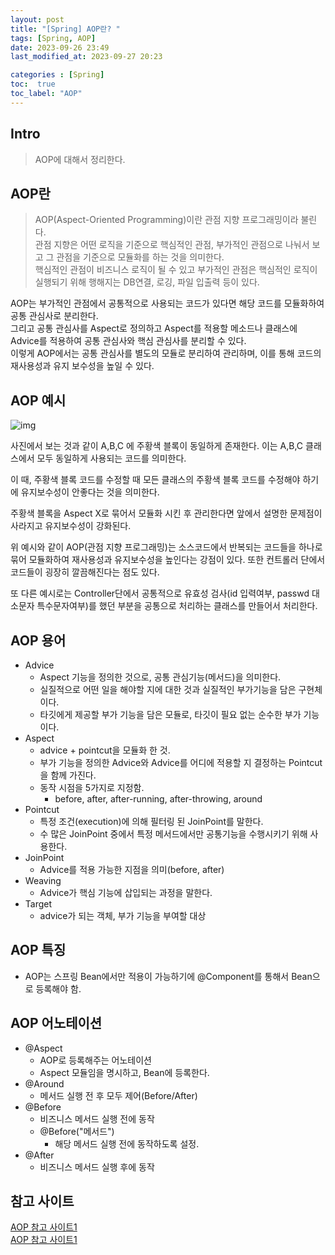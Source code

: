 ```yaml
---
layout: post
title: "[Spring] AOP란? "
tags: [Spring, AOP]
date: 2023-09-26 23:49
last_modified_at: 2023-09-27 20:23

categories : [Spring]
toc:  true
toc_label: "AOP"
---
```


## Intro
> AOP에 대해서 정리한다.

## AOP란
> AOP(Aspect-Oriented Programming)이란 관점 지향 프로그래밍이라 불린다. <br>
> 관점 지향은 어떤 로직을 기준으로 핵심적인 관점, 부가적인 관점으로 나눠서 보고 그 관점을 기준으로 모듈화를 하는 것을 의미한다. <br>
> 핵심적인 관점이 비즈니스 로직이 될 수 있고 부가적인 관점은 핵심적인 로직이 실행되기 위해 행해지는 DB연결, 로깅, 파일 입출력 등이 있다. <br> 


AOP는 부가적인 관점에서 공통적으로 사용되는 코드가 있다면 해당 코드를 모듈화하여 공통 관심사로 분리한다. <br>
그리고 공통 관심사를 Aspect로 정의하고 Aspect를 적용할 메소드나 클래스에 Advice를 적용하여 공통 관심사와 핵심 관심사를 분리할 수 있다. <br> 
이렇게 AOP에서는 공통 관심사를 별도의 모듈로 분리하여 관리하며, 이를 통해 코드의 재사용성과 유지 보수성을 높일 수 있다.<br>

## AOP 예시
![img](https://user-images.githubusercontent.com/112313165/270698323-a813fae7-0e68-4e5a-807d-3e09722b6314.png)<br>

사진에서 보는 것과 같이 A,B,C 에 주황색 블록이 동일하게 존재한다. 이는 A,B,C 클래스에서 모두 동일하게 사용되는 코드를 의미한다.<br>

이 때, 주황색 블록 코드를 수정할 때 모든 클래스의 주황색 블록 코드를 수정해야 하기에 유지보수성이 안좋다는 것을 의미한다.<br>

주황색 블록을 Aspect X로 묶어서 모듈화 시킨 후 관리한다면 앞에서 설명한 문제점이 사라지고 유지보수성이 강화된다.<br>

위 예시와 같이 AOP(관점 지향 프로그래밍)는 소스코드에서 반복되는 코드들을 하나로 묶어 모듈화하여 재사용성과 유지보수성을 높인다는 강점이 있다. 또한 컨트롤러 단에서 코드들이 굉장히 깔끔해진다는 점도 있다.<br>

또 다른 예시로는 Controller단에서 공통적으로 유효성 검사(id 입력여부, passwd 대소문자 특수문자여부)를 했던 부분을 공통으로 처리하는 클래스를 만들어서 처리한다.


## AOP 용어
- Advice
  - Aspect 기능을 정의한 것으로, 공통 관심기능(메서드)을 의미한다.
  - 실질적으로 어떤 일을 해야할 지에 대한 것과 실질적인 부가기능을 담은 구현체이다.
  - 타깃에게 제공할 부가 기능을 담은 모듈로, 타깃이 필요 없는 순수한 부가 기능이다.
- Aspect
  - advice + pointcut을 모듈화 한 것.
  - 부가 기능을 정의한 Advice와 Advice를 어디에 적용할 지 결정하는 Pointcut을 함께 가진다.
  - 동작 시점을 5가지로 지정함.
    - before, after, after-running, after-throwing, around
- Pointcut
  - 특정 조건(execution)에 의해 필터링 된 JoinPoint를 말한다.
  - 수 많은 JoinPoint 중에서 특정 메서드에서만 공통기능을 수행시키기 위해 사용한다.
- JoinPoint
  - Advice를 적용 가능한 지점을 의미(before, after)
- Weaving
  - Advice가 핵심 기능에 삽입되는 과정을 말한다.
- Target
  - advice가 되는 객체, 부가 기능을 부여할 대상


## AOP 특징
- AOP는 스프링 Bean에서만 적용이 가능하기에 @Component를 통해서 Bean으로 등록해야 함.
## AOP 어노테이션
- @Aspect
  - AOP로 등록해주는 어노테이션
  - Aspect 모듈임을 명시하고, Bean에 등록한다.
- @Around
  - 메서드 실행 전 후 모두 제어(Before/After)
- @Before
  - 비즈니스 메서드 실행 전에 동작
  - @Before("메서드")
    - 해당 메서드 실행 전에 동작하도록 설정.
- @After
  - 비즈니스 메서드 실행 후에 동작




## 참고 사이트
[AOP 참고 사이트1](https://code-lab1.tistory.com/193)<br>
[AOP 참고 사이트1](https://velog.io/@backtony/Spring-AOP-%EC%B4%9D%EC%A0%95%EB%A6%AC)<br>



